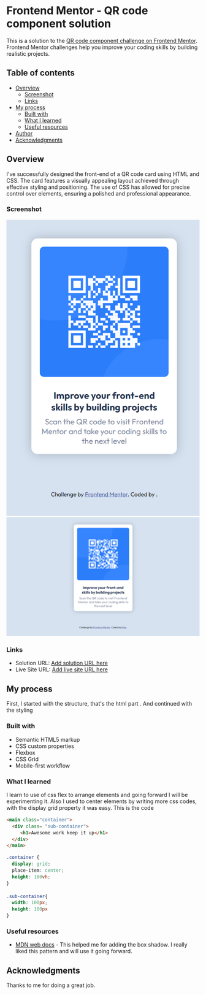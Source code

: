 # Frontend Mentor - QR code component solution

This is a solution to the [QR code component challenge on Frontend Mentor](https://www.frontendmentor.io/challenges/qr-code-component-iux_sIO_H). Frontend Mentor challenges help you improve your coding skills by building realistic projects. 

## Table of contents

- [Overview](#overview)
  - [Screenshot](#screenshot)
  - [Links](#links)
- [My process](#my-process)
  - [Built with](#built-with)
  - [What I learned](#what-i-learned)
  - [Useful resources](#useful-resources)
- [Author](#author)
- [Acknowledgments](#acknowledgments)



## Overview
I've successfully designed the front-end of a QR code card using HTML and CSS. The card features a visually appealing layout achieved through effective styling and positioning. The use of CSS has allowed for precise control over elements, ensuring a polished and professional appearance. 
### Screenshot

![](./images/Screenshot%20(24).png)
![](./images/Screenshot%20(26).png)

### Links

- Solution URL: [Add solution URL here](https://your-solution-url.com)
- Live Site URL: [Add live site URL here](https://qr-code-component-main-tau-red.vercel.app/)

## My process

First, I started with the structure, that's the html part .
And continued with the styling
### Built with

- Semantic HTML5 markup
- CSS custom properties
- Flexbox
- CSS Grid
- Mobile-first workflow

### What I learned
I learn to use of css flex to arrange elements and going forward I will be experimenting it.
Also I used to center elements by writing more css codes, with the display grid property it was easy.
This is the code  

```html
<main class="container">
  <div class= "sub-container">
     <h1>Awesome work keep it up</h1>
  </div>
</main>
```
```css
.container {
  display: grid;
  place-item: center;
  height: 100vh;
}

.sub-container{
  width: 100px;
  height: 100px
}
```


### Useful resources

- [MDN web docs](https://developer.mozilla.org/en-US/docs/Web/CSS/box-shadow) - This helped me for adding the box shadow. I really liked this pattern and will use it going forward.


## Acknowledgments
Thanks to me for doing a great job.

